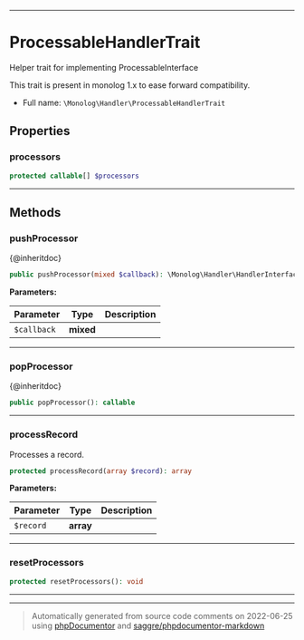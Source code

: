 ***

# ProcessableHandlerTrait

Helper trait for implementing ProcessableInterface

This trait is present in monolog 1.x to ease forward compatibility.

* Full name: `\Monolog\Handler\ProcessableHandlerTrait`



## Properties


### processors



```php
protected callable[] $processors
```






***

## Methods


### pushProcessor

{@inheritdoc}

```php
public pushProcessor(mixed $callback): \Monolog\Handler\HandlerInterface
```








**Parameters:**

| Parameter | Type | Description |
|-----------|------|-------------|
| `$callback` | **mixed** |  |




***

### popProcessor

{@inheritdoc}

```php
public popProcessor(): callable
```











***

### processRecord

Processes a record.

```php
protected processRecord(array $record): array
```








**Parameters:**

| Parameter | Type | Description |
|-----------|------|-------------|
| `$record` | **array** |  |




***

### resetProcessors



```php
protected resetProcessors(): void
```











***

***
> Automatically generated from source code comments on 2022-06-25 using [phpDocumentor](http://www.phpdoc.org/) and [saggre/phpdocumentor-markdown](https://github.com/Saggre/phpDocumentor-markdown)

